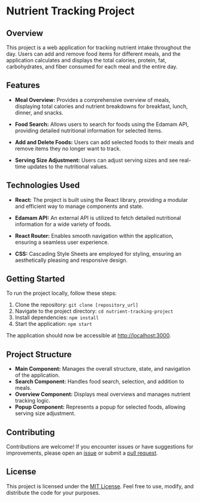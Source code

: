# Nutrient Tracking Project

## Overview

This project is a web application for tracking nutrient intake throughout the day. Users can add and remove food items for different meals, and the application calculates and displays the total calories, protein, fat, carbohydrates, and fiber consumed for each meal and the entire day.

## Features

- **Meal Overview:** Provides a comprehensive overview of meals, displaying total calories and nutrient breakdowns for breakfast, lunch, dinner, and snacks.

- **Food Search:** Allows users to search for foods using the Edamam API, providing detailed nutritional information for selected items.

- **Add and Delete Foods:** Users can add selected foods to their meals and remove items they no longer want to track.

- **Serving Size Adjustment:** Users can adjust serving sizes and see real-time updates to the nutritional values.

## Technologies Used

- **React:** The project is built using the React library, providing a modular and efficient way to manage components and state.

- **Edamam API:** An external API is utilized to fetch detailed nutritional information for a wide variety of foods.

- **React Router:** Enables smooth navigation within the application, ensuring a seamless user experience.

- **CSS:** Cascading Style Sheets are employed for styling, ensuring an aesthetically pleasing and responsive design.

## Getting Started

To run the project locally, follow these steps:

1. Clone the repository: `git clone [repository_url]`
2. Navigate to the project directory: `cd nutrient-tracking-project`
3. Install dependencies: `npm install`
4. Start the application: `npm start`

The application should now be accessible at [http://localhost:3000](http://localhost:3000).

## Project Structure

- **Main Component:** Manages the overall structure, state, and navigation of the application.
- **Search Component:** Handles food search, selection, and addition to meals.
- **Overview Component:** Displays meal overviews and manages nutrient tracking logic.
- **Popup Component:** Represents a popup for selected foods, allowing serving size adjustment.

## Contributing

Contributions are welcome! If you encounter issues or have suggestions for improvements, please open an [issue](link_to_issues) or submit a [pull request](link_to_pull_requests).

## License

This project is licensed under the [MIT License](LICENSE). Feel free to use, modify, and distribute the code for your purposes.
